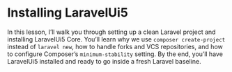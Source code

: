
# Installing LaravelUi5

In this lesson, I’ll walk you through setting up a clean Laravel project and installing LaravelUi5 Core. You’ll learn why we use `composer create-project` instead of `laravel new`, how to handle forks and VCS repositories, and how to configure Composer’s `minimum-stability` setting. By the end, you’ll have LaravelUi5 installed and ready to go inside a fresh Laravel baseline.

<Youtube id="0OZwZ2D4iNQ" />
